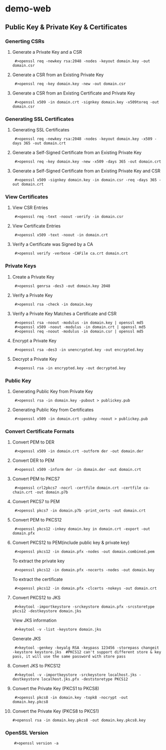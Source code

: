 # demo-web
## Public Key & Private Key & Certificates
### Generting CSRs
1. Generate a Private Key and a CSR

        #>openssl req -newkey rsa:2048 -nodes -keyout domain.key -out domain.csr

2. Generate a CSR from an Existing Private Key

        #>openssl req -key domain.key -new -out domain.csr

3. Generate a CSR from an Existing Certificate and Private Key

        #>openssl x509 -in domain.crt -signkey domain.key -x509toreq -out domain.csr

### Generating SSL Certificates
1. Generating SSL Certificates

        #>openssl req -newkey rsa:2048 -nodes -keyout domain.key -x509 -days 365 -out domain.crt

2. Generate a Self-Signed Certificate from an Existing Private Key

        #>openssl req -key domain.key -new -x509 -days 365 -out domain.crt

3. Generate a Self-Signed Certificate from an Existing Private Key and CSR

        #>openssl x509 -signkey domain.key -in domain.csr -req -days 365 -out domain.crt

### View Certificates
1. View CSR Entries

        #>openssl req -text -noout -verify -in domain.csr

2. View Certificate Entries

        #>openssl x509 -text -noout -in domain.crt

3. Verify a Certificate was Signed by a CA

        #>openssl verify -verbose -CAFile ca.crt domain.crt

### Private Keys
1. Create a Private Key

        #>openssl genrsa -des3 -out domain.key 2048

2. Verify a Private Key

        #>openssl rsa -check -in domain.key

3. Verify a Private Key Matches a Certificate and CSR

        #>openssl rsa -noout -modulus -in domain.key | openssl md5
        #>openssl x509 -noout -modulus -in domain.crt | openssl md5
        #>openssl req -noout -modulus -in domain.csr | openssl md5

4. Encrypt a Private Key

        #>openssl rsa -des3 -in unencrypted.key -out encrypted.key

5. Decrypt a Private Key

        #>openssl rsa -in encrypted.key -out decrypted.key

### Public Key
1. Generating Public Key from Private Key

        #>openssl rsa -in domain.key -pubout > publickey.pub

2. Generating Public Key from Certificates

        #>openssl x509 -in domain.crt -pubkey -noout > publickey.pub

### Convert Certificate Formats
1. Convert PEM to DER

        #>openssl x509 -in domain.crt -outform der -out domain.der

2. Convert DER to PEM

        #>openssl x509 -inform der -in domain.der -out domain.crt

3. Convert PEM to PKCS7

        #>openssl crl2pkcs7 -nocrl -certfile domain.crt -certfile ca-chain.crt -out domain.p7b

4. Convert PKCS7 to PEM

        #>openssl pkcs7 -in domain.p7b -print_certs -out domain.crt

5. Convert PEM to PKCS12

        #>openssl pkcs12 -inkey domain.key in domain.crt -export -out domain.pfx

6. Convert PKCS12 to PEM(include public key & private key)

        #>openssl pkcs12 -in domain.pfx -nodes -out domain.combined.pem
    To extract the private key

        #>openssl pkcs12 -in domain.pfx -nocerts -nodes -out domain.key
    To extract the certificate

        #>openssl pkcs12 -in domain.pfx -clcerts -nokeys -out domain.crt

7. Convert PKCS12 to JKS

        #>keytool -importkeystore -srckeystore domain.pfx -srcstoretype pkcs12 -destkeystore domain.jks
    View JKS information
    
        #>keytool -v -list -keystore domain.jks
    Generate JKS
    
        #>keytool -genkey -keyalg RSA -keypass 123456 -storepass changeit -keystore keystore.jks  #PKCS12 can't support different store & key pass, it will use the same password with store pass
        
8. Convert JKS to PKCS12

        #>keytool -v -importkeystore -srckeystore localhost.jks -destkeystore localhost.jks.pfx -deststoretype PKCS12

9. Convert the Private Key (PKCS1 to PKCS8)

        #>openssl pkcs8 -in domain.key -topk8 -nocrypt -out domain.key.pkcs8

10. Convert the Private Key (PKCS8 to PKCS1)

        #>openssl rsa -in domain.key.pkcs8 -out domain.key.pkcs8.key

### OpenSSL Version

        #>openssl version -a
    